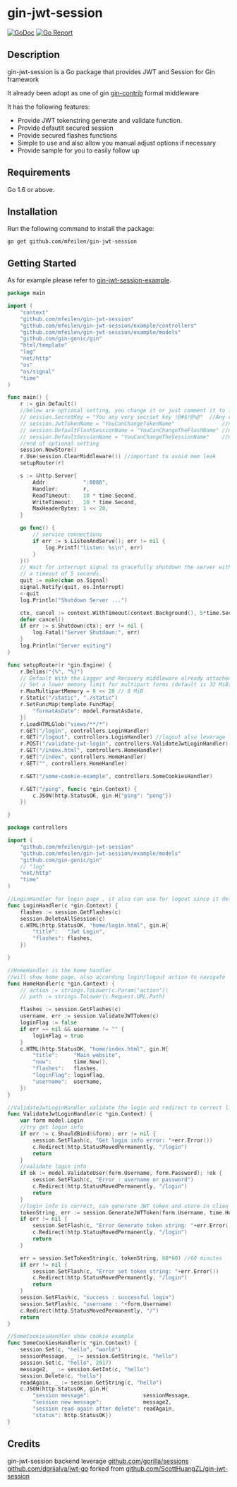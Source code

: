 # gin-jwt-session

[![GoDoc](https://godoc.org/github.com/mfeilen/gin-jwt-session?status.png)](http://godoc.org/github.com/mfeilen/gin-jwt-session)
[![Go Report](https://goreportcard.com/badge/github.com/mfeilen/gin-jwt-session)](https://goreportcard.com/report/github.com/mfeilen/gin-jwt-session)

## Description

gin-jwt-session is a Go package that provides JWT and Session for Gin framework

It already been adopt as one of gin [gin-contrib](https://github.com/gin-gonic/contrib) formal middleware


It has the following features:

* Provide JWT tokenstring generate and validate function.
* Provide defautlt secured session
* Provide secured flashes functions
* Simple to use and also allow you manual adjust options if necessary
* Provide sample for you to easily follow up

## Requirements

Go 1.6 or above.

## Installation

Run the following command to install the package:

```
go get github.com/mfeilen/gin-jwt-session
```

## Getting Started

As for example please refer to [gin-jwt-session-example](https://github.com/mfeilen/gin-jwt-session/tree/master/example). 

```go
package main

import (
	"context"
	"github.com/mfeilen/gin-jwt-session"
	"github.com/mfeilen/gin-jwt-session/example/controllers"
	"github.com/mfeilen/gin-jwt-session/example/models"
	"github.com/gin-gonic/gin"
	"html/template"
	"log"
	"net/http"
	"os"
	"os/signal"
	"time"
)

func main() {
	r := gin.Default()
	//below are optional setting, you change it or just comment it to let it as default
	// session.SecretKey = "You any very secriet key !@#$!@%@"  //Any characters
	// session.JwtTokenName = "YouCanChangeTokenName"               //no blank character
	// session.DefaultFlashSessionName = "YouCanChangeTheFlashName" //no blank character
	// session.DefaultSessionName = "YouCanChangeTheSessionName"    //no blank character
	//end of optional setting
	session.NewStore()
	r.Use(session.ClearMiddleware()) //important to avoid mem leak
	setupRouter(r)

	s := &http.Server{
		Addr:           ":8080",
		Handler:        r,
		ReadTimeout:    10 * time.Second,
		WriteTimeout:   10 * time.Second,
		MaxHeaderBytes: 1 << 20,
	}

	go func() {
		// service connections
		if err := s.ListenAndServe(); err != nil {
			log.Printf("listen: %s\n", err)
		}
	}()
	// Wait for interrupt signal to gracefully shutdown the server with
	// a timeout of 5 seconds.
	quit := make(chan os.Signal)
	signal.Notify(quit, os.Interrupt)
	<-quit
	log.Println("Shutdown Server ...")

	ctx, cancel := context.WithTimeout(context.Background(), 5*time.Second)
	defer cancel()
	if err := s.Shutdown(ctx); err != nil {
		log.Fatal("Server Shutdown:", err)
	}
	log.Println("Server exiting")
}

func setupRouter(r *gin.Engine) {
	r.Delims("{%", "%}")
	// Default With the Logger and Recovery middleware already attached
	// Set a lower memory limit for multipart forms (default is 32 MiB)
	r.MaxMultipartMemory = 8 << 20 // 8 MiB
	r.Static("/static", "./static")
	r.SetFuncMap(template.FuncMap{
		"formatAsDate": model.FormatAsDate,
	})
	r.LoadHTMLGlob("views/**/*")
	r.GET("/login", controllers.LoginHandler)
	r.GET("/logout", controllers.LoginHandler) //logout also leverage login handler, since it just need clear session
	r.POST("/validate-jwt-login", controllers.ValidateJwtLoginHandler)
	r.GET("/index.html", controllers.HomeHandler)
	r.GET("/index", controllers.HomeHandler)
	r.GET("", controllers.HomeHandler)

	r.GET("/some-cookie-example", controllers.SomeCookiesHandler)

	r.GET("/ping", func(c *gin.Context) {
		c.JSON(http.StatusOK, gin.H{"ping": "pong"})
	})

}
```

```go
package controllers

import (
	"github.com/mfeilen/gin-jwt-session"
	"github.com/mfeilen/gin-jwt-session/example/models"
	"github.com/gin-gonic/gin"
	// "log"
	"net/http"
	"time"
)

//LoginHandler for login page , it also can use for logout since it delete all stored session
func LoginHandler(c *gin.Context) {
	flashes := session.GetFlashes(c)
	session.DeleteAllSession(c)
	c.HTML(http.StatusOK, "home/login.html", gin.H{
		"title":   "Jwt Login",
		"flashes": flashes,
	})

}

//HomeHandler is the home handler
//will show home page, also according login/logout action to navigate
func HomeHandler(c *gin.Context) {
	// action := strings.ToLower(c.Param("action"))
	// path := strings.ToLower(c.Request.URL.Path)

	flashes := session.GetFlashes(c)
	username, err := session.ValidateJWTToken(c)
	loginFlag := false
	if err == nil && username != "" {
		loginFlag = true
	}
	c.HTML(http.StatusOK, "home/index.html", gin.H{
		"title":     "Main website",
		"now":       time.Now(),
		"flashes":   flashes,
		"loginFlag": loginFlag,
		"username":  username,
	})
}

//ValidateJwtLoginHandler validate the login and redirect to correct link
func ValidateJwtLoginHandler(c *gin.Context) {
	var form model.Login
	//try get login info
	if err := c.ShouldBind(&form); err != nil {
		session.SetFlash(c, "Get login info error: "+err.Error())
		c.Redirect(http.StatusMovedPermanently, "/login")
		return
	}
	//validate login info
	if ok := model.ValidateUser(form.Username, form.Password); !ok {
		session.SetFlash(c, "Error : username or password")
		c.Redirect(http.StatusMovedPermanently, "/login")
		return
	}
	//login info is correct, can generate JWT token and store in clien side now
	tokenString, err := session.GenerateJWTToken(form.Username, time.Hour*time.Duration(1))
	if err != nil {
		session.SetFlash(c, "Error Generate token string: "+err.Error())
		c.Redirect(http.StatusMovedPermanently, "/login")
		return
	}

	err = session.SetTokenString(c, tokenString, 60*60) //60 minutes
	if err != nil {
		session.SetFlash(c, "Error set token string: "+err.Error())
		c.Redirect(http.StatusMovedPermanently, "/login")
		return
	}
	session.SetFlash(c, "success : successful login")
	session.SetFlash(c, "username : "+form.Username)
	c.Redirect(http.StatusMovedPermanently, "/")
	return
}

//SomeCookiesHandler show cookie example
func SomeCookiesHandler(c *gin.Context) {
	session.Set(c, "hello", "world")
	sessionMessage, _ := session.GetString(c, "hello")
	session.Set(c, "hello", 2017)
	message2, _ := session.GetInt(c, "hello")
	session.Delete(c, "hello")
	readAgain, _ := session.GetString(c, "hello")
	c.JSON(http.StatusOK, gin.H{
		"session message":                 sessionMessage,
		"session new message":             message2,
		"session read again after delete": readAgain,
		"status": http.StatusOK})
}

```

## Credits

gin-jwt-session backend leverage 
[github.com/gorilla/sessions](https://github.com/gorilla/sessions)
[github.com/dgrijalva/jwt-go](https://github.com/gorilla/sessions)
forked from [github.com/ScottHuangZL/gin-jwt-session](https://github.com/ScottHuangZL/gin-jwt-session)